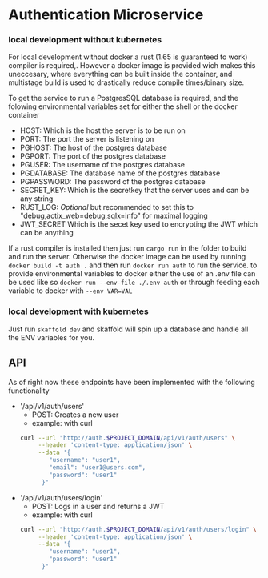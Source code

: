 # Authentication Microservice

### local development without kubernetes
For local development without docker a  rust (1.65 is guaranteed to work) compiler is required,.
However a docker image is provided wich makes this uneccesary, where everything can be built inside the container, and multistage build is used to drastically reduce compile times/binary size.

To get the service to run a PostgresSQL database is required, and the folowing environmental variables set for either the shell or the docker container
 - HOST: Which is the host the server is to be run on
 - PORT: The port the server is listening on
 - PGHOST: The host of the postgres database
 - PGPORT: The port of the postgres database
 - PGUSER: The username of the postgres database
 - PGDATABASE: The database name of the postgres database
 - PGPASSWORD: The password of the postgres database
 - SECRET_KEY: Which is the secretkey that the server uses and can be any string
 - RUST_LOG: *Optional* but recommended to set this to "debug,actix_web=debug,sqlx=info" for maximal logging
 - JWT_SECRET Which is the secet key used to encrypting the JWT which can be anything 

If a rust compiler is installed then just run `cargo run` in the folder to build and run the server.
Otherwise the docker image can be used by running `docker build -t auth .` and then run `docker run auth` to run the service.
to provide environmental variables to docker either the use of an .env file can be used like so `docker run --env-file ./.env auth`
or through feeding each variable to docker with `--env VAR=VAL`

### local development with kubernetes
Just run `skaffold dev` and skaffold will spin up a database and handle all the ENV variables for you.

## API

As of right now these endpoints have been implemented with the following functionality

- '/api/v1/auth/users'
  - POST: Creates a new user
  - example: with curl 
  ```bash 
  curl --url "http://auth.$PROJECT_DOMAIN/api/v1/auth/users" \
       --header 'content-type: application/json' \
       --data '{
          "username": "user1",
          "email": "user1@users.com",
          "password": "user1"
        }'
  ```
- '/api/v1/auth/users/login'
  - POST: Logs in a user and returns a JWT
  - example: with curl 
  ```bash
  curl --url "http://auth.$PROJECT_DOMAIN/api/v1/auth/users/login" \
       --header 'content-type: application/json' \
       --data '{
          "username": "user1",
          "password": "user1"
        }'
  ```
